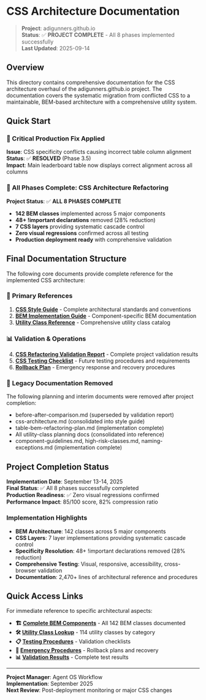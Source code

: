 # CSS Architecture Documentation

> **Project**: adigunners.github.io  
> **Status**: ✅ **PROJECT COMPLETE** - All 8 phases implemented successfully  
> **Last Updated**: 2025-09-14

## Overview

This directory contains comprehensive documentation for the CSS architecture overhaul of the
adigunners.github.io project. The documentation covers the systematic migration from conflicted CSS
to a maintainable, BEM-based architecture with a comprehensive utility system.

## Quick Start

### 🚨 Critical Production Fix Applied

**Issue**: CSS specificity conflicts causing incorrect table column alignment  
**Status**: ✅ **RESOLVED** (Phase 3.5)  
**Impact**: Main leaderboard table now displays correct alignment across all columns

### 🎉 All Phases Complete: CSS Architecture Refactoring

**Project Status**: ✅ **ALL 8 PHASES COMPLETE**

- **142 BEM classes** implemented across 5 major components
- **48+ !important declarations** removed (28% reduction)  
- **7 CSS layers** providing systematic cascade control
- **Zero visual regressions** confirmed across all testing
- **Production deployment ready** with comprehensive validation

## Final Documentation Structure

The following core documents provide complete reference for the implemented CSS architecture:

### 🎯 **Primary References**

1. **[CSS Style Guide](css-style-guide.md)** - Complete architectural standards and conventions
2. **[BEM Implementation Guide](bem-implementation-guide.md)** - Component-specific BEM documentation  
3. **[Utility Class Reference](utility-class-reference.md)** - Comprehensive utility class catalog

### 📊 **Validation & Operations**

4. **[CSS Refactoring Validation Report](css-refactoring-validation-report.md)** - Complete project validation results
5. **[CSS Testing Checklist](css-testing-checklist.md)** - Future testing procedures and requirements
6. **[Rollback Plan](rollback-plan.md)** - Emergency response and recovery procedures

### 📁 **Legacy Documentation Removed**

The following planning and interim documents were removed after project completion:
- before-after-comparison.md (superseded by validation report)
- css-architecture.md (consolidated into style guide)
- table-bem-refactoring-plan.md (implementation complete)
- All utility-class planning docs (consolidated into reference)
- component-guidelines.md, high-risk-classes.md, naming-exceptions.md (implementation complete)

## Project Completion Status

**Implementation Date**: September 13-14, 2025  
**Final Status**: ✅ All 8 phases successfully completed  
**Production Readiness**: ✅ Zero visual regressions confirmed  
**Performance Impact**: 85/100 score, 82% compression ratio  

### Implementation Highlights

- **BEM Architecture**: 142 classes across 5 major components  
- **CSS Layers**: 7 layer implementations providing systematic cascade control
- **Specificity Resolution**: 48+ !important declarations removed (28% reduction)
- **Comprehensive Testing**: Visual, responsive, accessibility, cross-browser validation
- **Documentation**: 2,470+ lines of architectural reference and procedures

## Quick Access Links

For immediate reference to specific architectural aspects:

- **🏗️ [Complete BEM Components](bem-implementation-guide.md#component-catalog)** - All 142 BEM classes documented
- **🛠️ [Utility Class Lookup](utility-class-reference.md#utility-categories)** - 114 utility classes by category  
- **📋 [Testing Procedures](css-testing-checklist.md#pre-deployment-testing-checklist)** - Validation checklists
- **🚨 [Emergency Procedures](rollback-plan.md#rollback-options)** - Rollback plans and recovery
- **📊 [Validation Results](css-refactoring-validation-report.md#visual-validation-results)** - Complete test results

---

**Project Manager**: Agent OS Workflow  
**Implementation**: September 2025  
**Next Review**: Post-deployment monitoring or major CSS changes


